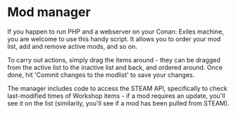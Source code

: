 # Mod manager

If you happen to run PHP and a webserver on your Conan: Exiles machine, you are welcome to use this handy script. It allows you to order your mod list, add and remove active mods, and so on.

To carry out actions, simply drag the items around - they can be dragged from the active list to the inactive list and back, and ordered around. Once done, hit 'Commit changes to the modlist' to save your changes.

The manager includes code to access the STEAM API, specifically to check last-modified times of Workshop items - if a mod requires an update, you'll see it on the list (similarily, you'll see if a mod has been pulled from STEAM).
